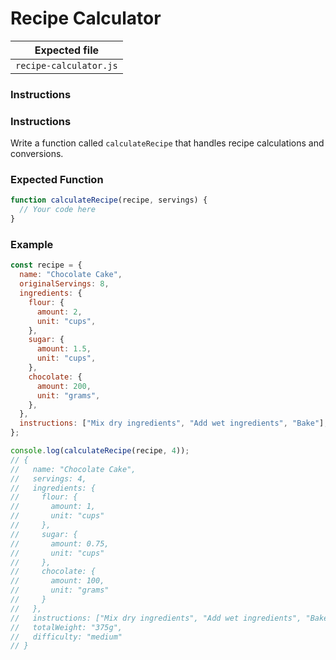# Recipe Calculator

| Expected file          |
| ---------------------- |
| `recipe-calculator.js` |

### Instructions

### Instructions

Write a function called `calculateRecipe` that handles recipe calculations and conversions.

### Expected Function

```js
function calculateRecipe(recipe, servings) {
  // Your code here
}
```

### Example

```js
const recipe = {
  name: "Chocolate Cake",
  originalServings: 8,
  ingredients: {
    flour: {
      amount: 2,
      unit: "cups",
    },
    sugar: {
      amount: 1.5,
      unit: "cups",
    },
    chocolate: {
      amount: 200,
      unit: "grams",
    },
  },
  instructions: ["Mix dry ingredients", "Add wet ingredients", "Bake"],
};

console.log(calculateRecipe(recipe, 4));
// {
//   name: "Chocolate Cake",
//   servings: 4,
//   ingredients: {
//     flour: {
//       amount: 1,
//       unit: "cups"
//     },
//     sugar: {
//       amount: 0.75,
//       unit: "cups"
//     },
//     chocolate: {
//       amount: 100,
//       unit: "grams"
//     }
//   },
//   instructions: ["Mix dry ingredients", "Add wet ingredients", "Bake"],
//   totalWeight: "375g",
//   difficulty: "medium"
// }
```
